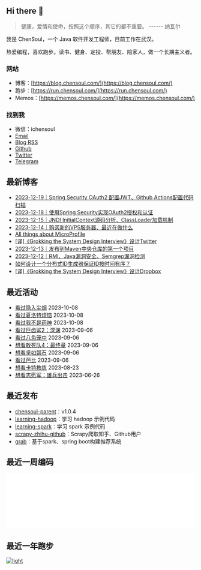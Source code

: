 ## Hi there 👋

> 健康，爱情和使命，按照这个顺序，其它的都不重要。 ------ 纳瓦尔

我是 ChenSoul，一个 Java 软件开发工程师，目前工作在武汉。

热爱编程，喜欢跑步。读书、健身、定投、帮朋友、陪家人，做一个长期主义者。

### 网站

- 博客：[https://blog.chensoul.com/](https://blog.chensoul.com/)
- 跑步：[https://run.chensoul.com/](https://run.chensoul.com/)
- Memos：[https://memos.chensoul.com/](https://memos.chensoul.com/)

### 找到我

- 微信：ichensoul
- [Email](mailto:chensoul.eth@gmail.com)
- [Blog RSS](https://blog.chensoul.com/index.xml)
- [Github](https://github.com/chensoul)
- [Twitter](https://twitter.com/chensoul_eth)
- [Telegram](https://t.me/chensoul_share)

## 最新博客

<!-- blog starts -->
- [2023-12-19｜Spring Security OAuth2 配置JWT、Github Actions配置代码扫描](https://blog.chensoul.com/posts/2023/12/19/til/)
- [2023-12-18｜使用Spring Security实现OAuth2授权和认证](https://blog.chensoul.com/posts/2023/12/18/til/)
- [2023-12-15｜JNDI InitialContext源码分析、ClassLoader加载机制](https://blog.chensoul.com/posts/2023/12/15/til/)
- [2023-12-14｜购买新的VPS服务器、最近在做什么](https://blog.chensoul.com/posts/2023/12/14/til/)
- [All things about MicroProfile](https://blog.chensoul.com/posts/2023/12/14/all-things-about-microprofile/)
- [[译]《Grokking the System Design Interview》设计Twitter](https://blog.chensoul.com/posts/2023/12/14/designing-twitter/)
- [2023-12-13｜发布到Maven中央仓库的第一个项目](https://blog.chensoul.com/posts/2023/12/13/til/)
- [2023-12-12｜RMI、Java漏洞安全、Semgrep漏洞检测](https://blog.chensoul.com/posts/2023/12/12/til/)
- [如何设计一个分布式ID生成器保证ID按时间有序？](https://blog.chensoul.com/posts/2023/12/05/distributed-id-generator/)
- [[译]《Grokking the System Design Interview》设计Dropbox](https://blog.chensoul.com/posts/2023/11/24/designing-dropbox/)
<!-- blog ends -->

## 最近活动

<!-- douban starts -->
- [看过隐入尘烟](http://movie.douban.com/subject/35131346/) 2023-10-08
- [看过夏洛特烦恼](http://movie.douban.com/subject/25964071/) 2023-10-08
- [看过我不是药神](http://movie.douban.com/subject/26752088/) 2023-10-08
- [看过巨齿鲨2：深渊](http://movie.douban.com/subject/34882958/) 2023-09-06
- [看过八角笼中](http://movie.douban.com/subject/35765480/) 2023-09-06
- [想看敢死队4：最终章](http://movie.douban.com/subject/25845297/) 2023-09-06
- [想看坚如磐石](http://movie.douban.com/subject/33447633/) 2023-09-06
- [看过芭比](http://movie.douban.com/subject/4058939/) 2023-09-06
- [想看卡特教练](http://movie.douban.com/subject/1309017/) 2023-08-23
- [想看志愿军：雄兵出击](http://movie.douban.com/subject/35496350/) 2023-06-26
<!-- douban ends -->

## 最近发布

<!-- recent_releases starts -->
- [chensoul-parent](https://github.com/chensoul/chensoul-parent/releases/tag/v1.0.4)：v1.0.4
- [learning-hadoop](https://github.com/chensoul/learning-hadoop/releases/tag/v0.0.1)：学习 hadoop 示例代码
- [learning-spark](https://github.com/chensoul/learning-spark/releases/tag/v0.0.1)：学习 spark 示例代码
- [scrapy-zhihu-github](https://github.com/chensoul/scrapy-zhihu-github/releases/tag/v0.0.1)：Scrapy爬取知乎、Github用户
- [grab](https://github.com/chensoul/grab/releases/tag/v0.0.1)：基于spark、spring boot构建推荐系统
<!-- recent_releases ends -->

## 最近一周编码

![light](https://raw.githubusercontent.com/chensoul/chensoul/main/images/wakatime_weekly_language_stats.svg#gh-light-mode-only)

## 最近一年跑步

[![light](https://raw.githubusercontent.com/chensoul/running_page/master/assets/github_2023.svg#gh-light-mode-only)](https://run.chensoul.com)

